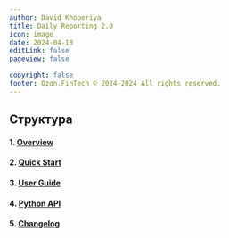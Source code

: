 ```yaml
---
author: David Khoperiya
title: Daily Reporting 2.0
icon: image
date: 2024-04-18
editLink: false
pageview: false

copyright: false
footer: Ozon.FinTech © 2024-2024 All rights reserved.
---
```


## Структура

#### 1. [Overview](overview/)

#### 2. [Quick Start](quick_start/)

#### 3. [User Guide](user_guide/)

#### 4. [Python API](python_api/)

#### 5. [Changelog](changelog/)
